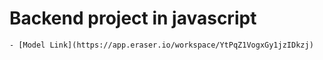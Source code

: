 # Backend project in javascript
    - [Model Link](https://app.eraser.io/workspace/YtPqZ1VogxGy1jzIDkzj)